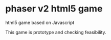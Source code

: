 # phaser v2 html5 game
html5 game based on Javascript

This game is prototype and checking feasibility.

